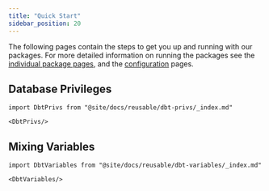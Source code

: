 ```yaml
---
title: "Quick Start"
sidebar_position: 20
---
```


The following pages contain the steps to get you up and running with our packages. For more detailed information on running the packages see the [individual package pages](/docs/modeling-your-data/modeling-your-data-with-dbt/dbt-models/index.md), and the [configuration](/docs/modeling-your-data/modeling-your-data-with-dbt/dbt-configuration/index.md) pages.

## Database Privileges

```mdx-code-block
import DbtPrivs from "@site/docs/reusable/dbt-privs/_index.md"

<DbtPrivs/>
```

## Mixing Variables

```mdx-code-block
import DbtVariables from "@site/docs/reusable/dbt-variables/_index.md"

<DbtVariables/>
```
